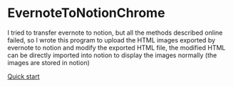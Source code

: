 # EvernoteToNotionChrome

I tried to transfer evernote to notion, but all the methods described online failed, so I wrote this program to upload the HTML images exported by evernote to notion and modify the exported HTML file, the modified HTML can be directly imported into notion to display the images normally (the images are stored in notion)

[Quick start](https://zhuanlan.zhihu.com/p/403978229)

